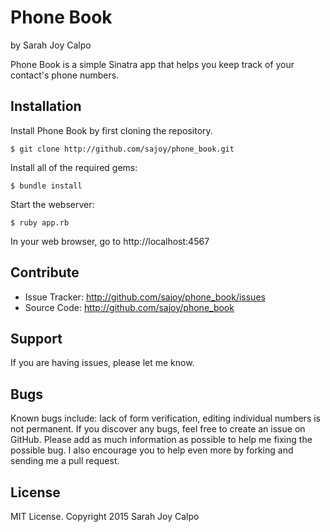 # Phone Book

by Sarah Joy Calpo

Phone Book is a simple Sinatra app that helps you keep track of your contact's phone numbers.

## Installation

Install Phone Book by first cloning the repository.  
```
$ git clone http://github.com/sajoy/phone_book.git
```

Install all of the required gems:
```
$ bundle install
```

Start the webserver:
```
$ ruby app.rb
```

In your web browser, go to http://localhost:4567

## Contribute

- Issue Tracker: http://github.com/sajoy/phone_book/issues
- Source Code: http://github.com/sajoy/phone_book

## Support

If you are having issues, please let me know.

## Bugs

Known bugs include: lack of form verification, editing individual numbers is not permanent. 
If you discover any bugs, feel free to create an issue on GitHub. Please add as much information as possible to help me fixing the possible bug. I also encourage you to help even more by forking and sending me a pull request.

## License

MIT License. Copyright 2015 Sarah Joy Calpo
